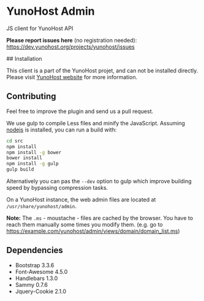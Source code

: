 # YunoHost Admin

JS client for YunoHost API

**Please report issues here** (no registration needed):    
https://dev.yunohost.org/projects/yunohost/issues


## Installation

This client is a part of the YunoHost projet, and can not be installed
directly. Please visit [YunoHost website](https://yunohost.org) for
more information.

## Contributing

Feel free to improve the plugin and send us a pull request.

We use gulp to compile Less files and minify the JavaScript.
Assuming [nodejs](http://nodejs.org/) is installed, you can run a
build with:

```sh
cd src
npm install
npm install -g bower
bower install
npm install -g gulp
gulp build
```
Alternatively you can pas the `--dev` option to gulp which improve building
speed by bypassing compression tasks.

On a YunoHost instance, the web admin files are located at 
`/usr/share/yunohost/admin`.

**Note:** The `.ms` - moustache - files are cached by the browser. You have to
reach them manually some times you modify them. (e.g. go to
https://example.com/yunohost/admin/views/domain/domain_list.ms)



## Dependencies

* Bootstrap 3.3.6
* Font-Awesome 4.5.0
* Handlebars 1.3.0
* Sammy 0.7.6
* Jquery-Cookie 2.1.0
